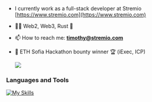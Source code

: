 - I currently work as a full-stack developer at Stremio 
  [https://www.stremio.com](https://www.stremio.com)

- 👨‍💻 Web2, Web3, Rust 👾

- 📫 How to reach me: 
**timothy@stremio.com**

- 💸 ETH Sofia Hackathon bounty winner 🏆 (iExec, ICP)

  ![](https://komarev.com/ghpvc/?username=kkaskak&color=dc143c&abbreviated=true)

<h3 align="left">Languages and Tools</h3>

[![My Skills](https://skillicons.dev/icons?i=js,ts,rust,react,html,css,sass,less,nodejs,expressjs,mongodb,wasm,threejs,latex,babel,npm,figma,gitlab,github,vscode)](https://skillicons.dev)
